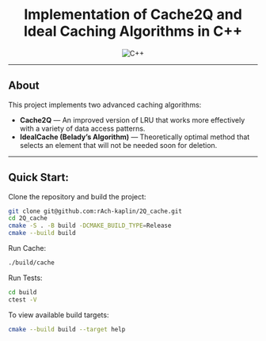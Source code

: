 <div align="center">

  # Implementation of Cache2Q and Ideal Caching Algorithms in C++

  ![C++](https://img.shields.io/badge/C++-23%2B-blue.svg)

</div>

---

## About

This project implements two advanced caching algorithms:

- **Cache2Q** — An improved version of LRU that works more effectively with a variety of data access patterns.
- **IdealCache (Belady’s Algorithm)** — Theoretically optimal method that selects an element that will not be needed soon for deletion.

---

## Quick Start:

Clone the repository and build the project:
```bash
git clone git@github.com:rAch-kaplin/2Q_cache.git
cd 2Q_cache
cmake -S . -B build -DCMAKE_BUILD_TYPE=Release
cmake --build build
```

Run Cache:
```bash
./build/cache
```

Run Tests:
```bash
cd build
ctest -V
```

To view available build targets:
```bash
cmake --build build --target help
```
